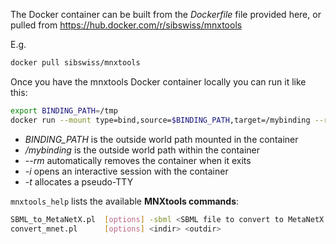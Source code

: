 The Docker container can be built from the _Dockerfile_ file provided here, or pulled from https://hub.docker.com/r/sibswiss/mnxtools

E.g.
```bash
docker pull sibswiss/mnxtools
```

Once you have the mnxtools Docker container locally you can run it like this:
```bash
export BINDING_PATH=/tmp
docker run --mount type=bind,source=$BINDING_PATH,target=/mybinding --rm -i -t sibswiss/mnxtools
```
- *BINDING_PATH* is the outside world path mounted in the container
- */mybinding* is the outside world path within the container
- *--rm* automatically removes the container when it exits
- *-i* opens an interactive session with the container
- *-t* allocates a pseudo-TTY



```mnxtools_help``` lists the available **MNXtools commands**:
```bash
SBML_to_MetaNetX.pl  [options] -sbml <SBML file to convert to MetaNetX TSV format> -outdir <dir>
convert_mnet.pl      [options] <indir> <outdir>

```

